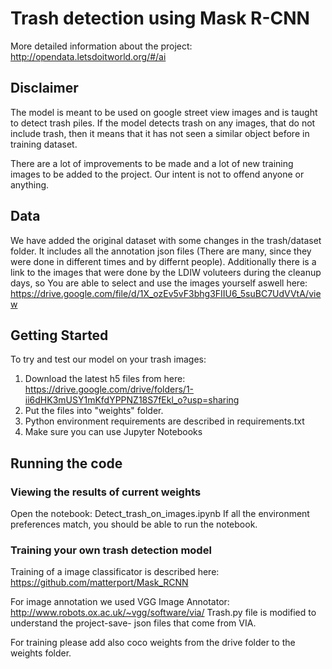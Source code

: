 # Trash detection using Mask R-CNN

More detailed information about the project:  http://opendata.letsdoitworld.org/#/ai

## Disclaimer
The model is meant to be used on google street view images and is taught to detect trash piles. If the model detects trash on any images, that do not include trash, then it means that it has not seen a similar object before in training dataset.

There are a lot of improvements to be made and a lot of new training images to be added to the project. 
Our intent is not to offend anyone or anything. 

## Data
We have added the original dataset with some changes in the trash/dataset folder. It includes all the annotation json files (There are many, since they were done in different times and by differnt people). Additionally there is a link to the images that were done by the LDIW voluteers during the cleanup days, so You are able to select and use the images yourself aswell here: https://drive.google.com/file/d/1X_ozEv5vF3bhg3FIIU6_5suBC7UdVVtA/view 

## Getting Started

To try and test our model on your trash images:
1. Download the latest h5 files from here: https://drive.google.com/drive/folders/1-ii6dHK3mUSY1mKfdYPPNZ18S7fEkl_o?usp=sharing
2. Put the files into "weights" folder. 
3. Python environment requirements are described in requirements.txt
4. Make sure you can use Jupyter Notebooks

## Running the code

### Viewing the results of current weights
Open the notebook: Detect_trash_on_images.ipynb
If all the environment preferences match, you should be able to run the notebook. 

### Training your own trash detection model
Training of a image classificator is described here: https://github.com/matterport/Mask_RCNN

For image annotation we used VGG Image Annotator: http://www.robots.ox.ac.uk/~vgg/software/via/
Trash.py file is modified to understand the project-save- json files that come from VIA.

For training please add also coco weights from the drive folder to the weights folder.


